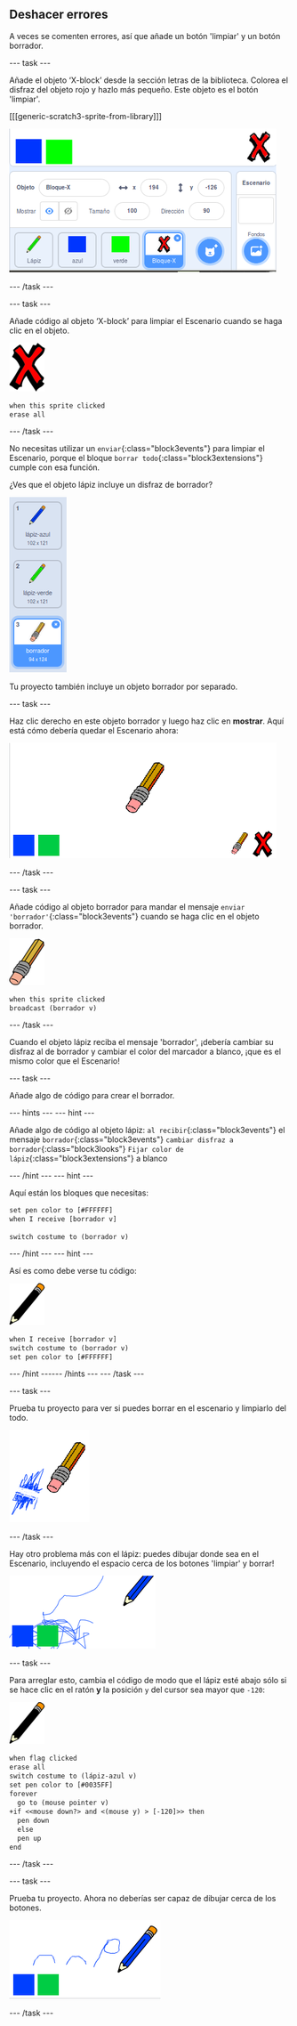 ## Deshacer errores

A veces se comenten errores, así que añade un botón 'limpiar' y un botón borrador.

--- task ---

Añade el objeto ‘X-block’ desde la sección letras de la biblioteca. Colorea el disfraz del objeto rojo y hazlo más pequeño. Este objeto es el botón 'limpiar'.

[[[generic-scratch3-sprite-from-library]]]

![captura de pantalla](images/paint-x.png)

--- /task ---

--- task ---

Añade código al objeto ‘X-block’ para limpiar el Escenario cuando se haga clic en el objeto.

![cruzar](images/cross.png)

```blocks3
when this sprite clicked
erase all
```

--- /task ---

No necesitas utilizar un `enviar`{:class="block3events"} para limpiar el Escenario, porque el bloque `borrar todo`{:class="block3extensions"} cumple con esa función.

¿Ves que el objeto lápiz incluye un disfraz de borrador?

![captura de pantalla](images/paint-eraser-costume.png)

Tu proyecto también incluye un objeto borrador por separado.

--- task ---

Haz clic derecho en este objeto borrador y luego haz clic en **mostrar**. Aquí está cómo debería quedar el Escenario ahora:

![captura de pantalla](images/paint-eraser-stage.png)

--- /task ---

--- task ---

Añade código al objeto borrador para mandar el mensaje `enviar 'borrador'`{:class="block3events"} cuando se haga clic en el objeto borrador.

![borrador](images/eraser.png)

```blocks3
when this sprite clicked
broadcast (borrador v)
```

--- /task ---

Cuando el objeto lápiz reciba el mensaje 'borrador', ¡debería cambiar su disfraz al de borrador y cambiar el color del marcador a blanco, ¡que es el mismo color que el Escenario!

--- task ---

Añade algo de código para crear el borrador.

--- hints ---
 --- hint ---

Añade algo de código al objeto lápiz: `al recibir`{:class="block3events"} el mensaje `borrador`{:class="block3events"} `cambiar disfraz a borrador`{:class="block3looks"} `Fijar color de lápiz`{:class="block3extensions"} a blanco

--- /hint --- --- hint ---

Aquí están los bloques que necesitas:

```blocks3
set pen color to [#FFFFFF]
when I receive [borrador v]

switch costume to (borrador v)
```

--- /hint --- --- hint ---

Así es como debe verse tu código:

![lápiz](images/pencil.png)

```blocks3
when I receive [borrador v]
switch costume to (borrador v)
set pen color to [#FFFFFF]
```

--- /hint ------ /hints --- --- /task ---

--- task ---

Prueba tu proyecto para ver si puedes borrar en el escenario y limpiarlo del todo.

![captura de pantalla](images/paint-erase-test.png)

--- /task ---

Hay otro problema más con el lápiz: puedes dibujar donde sea en el Escenario, incluyendo el espacio cerca de los botones 'limpiar' y borrar!

![captura de pantalla](images/paint-draw-problem.png)

--- task ---

Para arreglar esto, cambia el código de modo que el lápiz esté abajo sólo si se hace clic en el ratón **y** la posición `y` del cursor sea mayor que `-120`:

![lápiz](images/pencil.png)

```blocks3
when flag clicked
erase all
switch costume to (lápiz-azul v)
set pen color to [#0035FF]
forever
  go to (mouse pointer v)
+if <<mouse down?> and <(mouse y) > [-120]>> then 
  pen down
  else
  pen up
end
```

--- /task ---

--- task ---

Prueba tu proyecto. Ahora no deberías ser capaz de dibujar cerca de los botones.

![captura de pantalla](images/paint-fixed.png)

--- /task ---